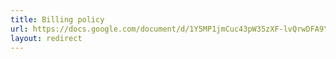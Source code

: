 ```yaml
---
title: Billing policy
url: https://docs.google.com/document/d/1Y5MP1jmCuc43pW35zXF-lvQrwDFA9YgQfviWtFcf4ao/edit#gid=0
layout: redirect
---
```

